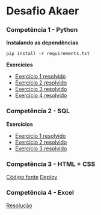 # Desafio Akaer

### Competência 1 - Python
**Instalando as dependências**
```shell
pip install -r requirements.txt
```
**Exercícios**
- [Exercício 1 resolvido](https://github.com/PedroBicudo/desafio-akaer/tree/main/competencia%201/ex1/ex1.py)
- [Exercício 2 resolvido](https://github.com/PedroBicudo/desafio-akaer/tree/main/competencia%201/ex2/ex2.py)
- [Exercício 3 resolvido](https://github.com/PedroBicudo/desafio-akaer/tree/main/competencia%201/ex3/ex3.py)
- [Exercício 4 resolvido](https://github.com/PedroBicudo/desafio-akaer/tree/main/competencia%201/ex4/ex4.py)

### Competência 2 - SQL
**Exercícios**
- [Exercício 1 resolvido](https://github.com/PedroBicudo/desafio-akaer/tree/main/competencia%202/ex1/ex1.sql)
- [Exercício 2 resolvido](https://github.com/PedroBicudo/desafio-akaer/tree/main/competencia%202/ex2/ex2.sql)
- [Exercício 3 resolvido](https://github.com/PedroBicudo/desafio-akaer/tree/main/competencia%202/ex3/ex3.sql)

### Competência 3 - HTML + CSS
[Código fonte](https://github.com/PedroBicudo/desafio-akaer/tree/main/competencia_3/dashboard)
[Deploy](https://desafio-akaer-pedrobicudo.netlify.app/)

### Competência 4 - Excel
[Resolução](https://github.com/PedroBicudo/desafio-akaer/blob/main/competencia%204/Teste%20Excel.xlsx)

